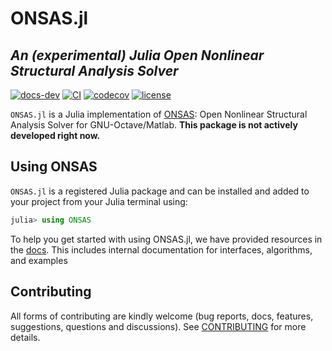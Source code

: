 # ONSAS.jl

## *An (experimental) Julia Open Nonlinear Structural Analysis Solver*

[![docs-dev][dev-img]][dev-url] [![CI][ci-img]][ci-url] [![codecov][cov-img]][cov-url] [![license][lic-img]][lic-url]

[dev-img]: https://img.shields.io/badge/docs-dev-blue.svg
[dev-url]: https://ONSAS.github.io/ONSAS.jl/dev/
[ci-img]: https://github.com/ONSAS/ONSAS.jl/actions/workflows/CI.yml/badge.svg?branch=main
[ci-url]: https://github.com/ONSAS/ONSAS.jl/actions/workflows/CI.yml?query=branch%3Amain
[cov-img]: https://codecov.io/gh/ONSAS/ONSAS.jl/branch/main/graph/badge.svg
[cov-url]: https://codecov.io/gh/ONSAS/ONSAS.jl
[lic-img]: https://img.shields.io/github/license/mashape/apistatus.svg?maxAge=2592000
[lic-url]: https://github.com/ONSAS/ONSAS.jl/blob/main/LICENSE

`ONSAS.jl` is a Julia implementation of [ONSAS](https://github.com/ONSAS/ONSAS/): Open Nonlinear Structural Analysis Solver for GNU-Octave/Matlab. **This package is not actively developed right now.**

## Using ONSAS

`ONSAS.jl` is a registered Julia package and can be installed and added to your project from your Julia terminal using:

```julia
julia> using ONSAS
```

To help you get started with using ONSAS.jl, we have provided resources in the [docs](http://onsas.github.io/ONSAS.jl/dev/). This includes internal documentation for interfaces, algorithms, and examples

## Contributing
All forms of contributing are kindly welcome (bug reports, docs, features, suggestions, questions and discussions). See [CONTRIBUTING](https://github.com/ONSAS/ONSAS.jl/blob/main/CONTRIBUTING.md) for more details.
